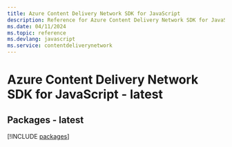 ```yaml
---
title: Azure Content Delivery Network SDK for JavaScript
description: Reference for Azure Content Delivery Network SDK for JavaScript
ms.date: 04/11/2024
ms.topic: reference
ms.devlang: javascript
ms.service: contentdeliverynetwork
---
```

# Azure Content Delivery Network SDK for JavaScript - latest
## Packages - latest
[!INCLUDE [packages](content-delivery-network-index.md)]